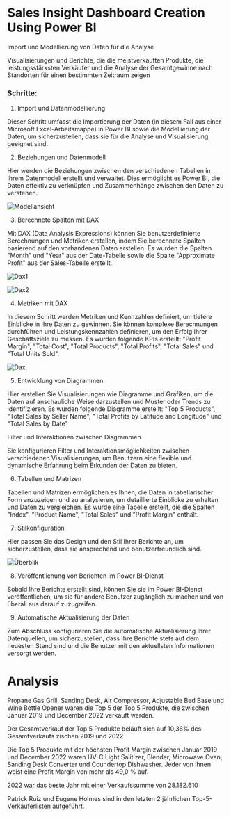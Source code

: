 
# Sales Insight Dashboard Creation Using Power BI

Import und Modellierung von Daten für die Analyse

Visualisierungen und Berichte, die die meistverkauften Produkte, die leistungsstärksten Verkäufer und die Analyse der Gesamtgewinne nach Standorten für einen bestimmten Zeitraum zeigen

### Schritte:
1) Import und Datenmodellierung

Dieser Schritt umfasst die Importierung der Daten (in diesem Fall aus einer Microsoft Excel-Arbeitsmappe) in Power BI sowie die Modellierung der Daten, um sicherzustellen, dass sie für die Analyse und Visualisierung geeignet sind.

2) Beziehungen und Datenmodell

Hier werden die Beziehungen zwischen den verschiedenen Tabellen in Ihrem Datenmodell erstellt und verwaltet. Dies ermöglicht es Power BI, die Daten effektiv zu verknüpfen und Zusammenhänge zwischen den Daten zu verstehen.


![Modellansicht](https://github.com/kwilhelmde/Sales-Insight-Dashboard-Creation-Using-Power-BI/assets/143781812/c0b02a21-9d67-4c91-85ba-ff752fa8a7d8)


3) Berechnete Spalten mit DAX

Mit DAX (Data Analysis Expressions) können Sie benutzerdefinierte Berechnungen und Metriken erstellen, indem Sie berechnete Spalten basierend auf den vorhandenen Daten erstellen. Es wurden die Spalten "Month" und "Year" aus der Date-Tabelle sowie die Spalte "Approximate Profit" aus der Sales-Tabelle erstellt.

![Dax1](https://github.com/kwilhelmde/Sales-Insight-Dashboard-Creation-Using-Power-BI/assets/143781812/9d773c58-9da8-459f-b2f7-aac278d0d91a)

![Dax2](https://github.com/kwilhelmde/Sales-Insight-Dashboard-Creation-Using-Power-BI/assets/143781812/735d48b7-8caa-47f0-a5a5-b3d78a7ebabc)

4) Metriken mit DAX

In diesem Schritt werden Metriken und Kennzahlen definiert, um tiefere Einblicke in Ihre Daten zu gewinnen. Sie können komplexe Berechnungen durchführen und Leistungskennzahlen definieren, um den Erfolg Ihrer Geschäftsziele zu messen. Es wurden folgende KPIs erstellt: "Profit Margin", "Total Cost", "Total Products", "Total Profits", "Total Sales" und "Total Units Sold".

![Dax](https://github.com/kwilhelmde/Sales-Insight-Dashboard-Creation-Using-Power-BI/assets/143781812/0246af0b-6605-474a-bde0-691044842086)

5) Entwicklung von Diagrammen

Hier erstellen Sie Visualisierungen wie Diagramme und Grafiken, um die Daten auf anschauliche Weise darzustellen und Muster oder Trends zu identifizieren. Es wurden folgende Diagramme erstellt: "Top 5 Products", "Total Sales by Seller Name", "Total Profits by Latitude and Longitude" und "Total Sales by Date"

Filter und Interaktionen zwischen Diagrammen

Sie konfigurieren Filter und Interaktionsmöglichkeiten zwischen verschiedenen Visualisierungen, um Benutzern eine flexible und dynamische Erfahrung beim Erkunden der Daten zu bieten.

6) Tabellen und Matrizen

Tabellen und Matrizen ermöglichen es Ihnen, die Daten in tabellarischer Form anzuzeigen und zu analysieren, um detaillierte Einblicke zu erhalten und Daten zu vergleichen. Es wurde eine Tabelle erstellt, die die Spalten "Index", "Product Name", "Total Sales" und "Profit Margin" enthält.

7) Stilkonfiguration

Hier passen Sie das Design und den Stil Ihrer Berichte an, um sicherzustellen, dass sie ansprechend und benutzerfreundlich sind.

![Überblik](https://github.com/kwilhelmde/Sales-Insight-Dashboard-Creation-Using-Power-BI/assets/143781812/45f20f2f-af1f-47ad-a608-7eef7eb4cabf)


8) Veröffentlichung von Berichten im Power BI-Dienst

Sobald Ihre Berichte erstellt sind, können Sie sie im Power BI-Dienst veröffentlichen, um sie für andere Benutzer zugänglich zu machen und von überall aus darauf zuzugreifen.

9) Automatische Aktualisierung der Daten

Zum Abschluss konfigurieren Sie die automatische Aktualisierung Ihrer Datenquellen, um sicherzustellen, dass Ihre Berichte stets auf dem neuesten Stand sind und die Benutzer mit den aktuellsten Informationen versorgt werden.


# Analysis

Propane Gas Grill, Sanding Desk, Air Compressor, Adjustable Bed Base und Wine Bottle Opener waren die Top 5 der Top 5 Produkte, die zwischen Januar 2019 und December 2022 verkauft werden.

Der Gesamtverkauf der Top 5 Produkte beläuft sich auf 10,36% des Gesamtverkaufs zischen 2019 und 2022

Die Top 5 Produkte mit der höchsten Profit Margin zwischen Januar 2019 und December 2022 waren UV-C Light Salitizer, Blender, Microwave Oven, Sanding Desk Converter und Coundertop Dishwasher. Jeder von ihnen weist eine Profit Margin von mehr als 49,0 % auf.

2022 war das beste Jahr mit einer Verkaufssumme von 28.182.610

Patrick Ruiz und Eugene Holmes sind in den letzten 2 jährlichen Top-5-Verkäuferlisten aufgeführt.

